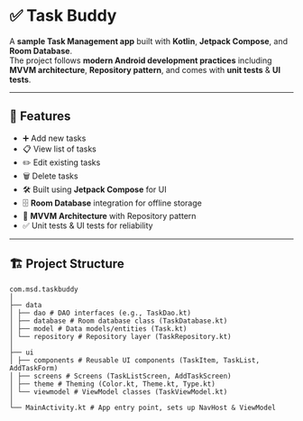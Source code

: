 # ✅ Task Buddy

A **sample Task Management app** built with **Kotlin**, **Jetpack Compose**, and **Room Database**.  
The project follows **modern Android development practices** including **MVVM architecture**, **Repository pattern**, and comes with **unit tests** & **UI tests**.

---

## 🚀 Features

- ➕ Add new tasks  
- 📋 View list of tasks  
- ✏️ Edit existing tasks  
- 🗑 Delete tasks  
- 🛠 Built using **Jetpack Compose** for UI  
- 🗄 **Room Database** integration for offline storage  
- 🧩 **MVVM Architecture** with Repository pattern  
- ✅ Unit tests & UI tests for reliability  

---

## 🏗 Project Structure

```
com.msd.taskbuddy
│
├── data
│ ├── dao # DAO interfaces (e.g., TaskDao.kt)
│ ├── database # Room database class (TaskDatabase.kt)
│ ├── model # Data models/entities (Task.kt)
│ └── repository # Repository layer (TaskRepository.kt)
│
├── ui
│ ├── components # Reusable UI components (TaskItem, TaskList, AddTaskForm)
│ ├── screens # Screens (TaskListScreen, AddTaskScreen)
│ ├── theme # Theming (Color.kt, Theme.kt, Type.kt)
│ └── viewmodel # ViewModel classes (TaskViewModel.kt)
│
└── MainActivity.kt # App entry point, sets up NavHost & ViewModel

```

